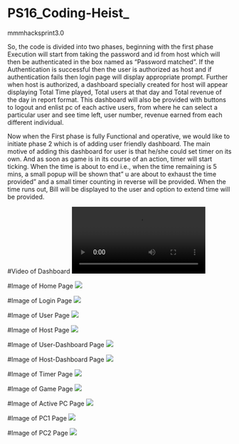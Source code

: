 # PS16_Coding-Heist_
mmmhacksprint3.0

So, the code is divided into two phases, beginning with the first phase Execution will start from taking the password and id from host which will then be authenticated in the box named as “Password matched”. If the Authentication is successful then the user is authorized as host and if authentication fails then login page will display appropriate prompt.
 Further when host is authorized, a dashboard specially created for host will appear displaying Total Time played, Total users at that day and Total revenue of the day in report format. This dashboard will also be provided with buttons to logout and enlist pc of each active users, from where he can select a particular user and see time left, user number, revenue earned from each different individual.

Now when the First phase is fully Functional and operative, we would like to initiate phase 2 which is of adding user friendly dashboard.  The main motive of adding this dashboard for user is that he/she could set timer on its own. And as soon as game is in its course of an action, timer will start ticking.
When the time is about to end i.e., when the time remaining is 5 mins, a small popup will be shown that” u are about to exhaust the time provided” and a small timer counting in reverse will be provided.
When the time runs out, Bill will be displayed to the user and option to extend time will be provided.

#Video of Dashboard
<video src="https://user-images.githubusercontent.com/92090642/136683868-5cc66782-c4cb-40d6-9bce-6de1836a5608.mp4">

#Image of Home Page
<img src="img/login.PNG">

#Image of Login Page
<img src="img/index.PNG">

#Image of User Page
<img src="img/user login.PNG">

#Image of Host Page
<img src="img/host login.PNG">

#Image of User-Dashboard Page
<img src="img/user dash.PNG">

#Image of Host-Dashboard Page
<img src="img/host dash.PNG">

#Image of Timer Page
<img src="img/Timer alert.PNG">

#Image of Game Page
<img src="img/game.PNG">

#Image of Active PC  Page
<img src="img/pc1,pc2.PNG"> 

#Image of PC1 Page
<img src="img/pc1.PNG">

#Image of PC2 Page
<img src="img/pc2.PNG">
